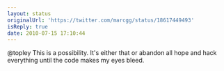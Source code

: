 ```yaml
---
layout: status
originalUrl: 'https://twitter.com/marcgg/status/18617449493'
isReply: true
date: 2010-07-15 17:10:44
---
```


@topley This is a possibility. It's either that or abandon all hope and hack everything until the code makes my eyes bleed.

